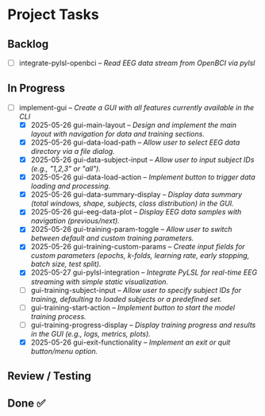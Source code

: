 # Project Tasks

## Backlog
- [ ] integrate-pylsl-openbci – _Read EEG data stream from OpenBCI via pylsl_

## In Progress
- [ ] implement-gui – _Create a GUI with all features currently available in the CLI_
  - [x] 2025-05-26 gui-main-layout – _Design and implement the main layout with navigation for data and training sections._
  - [x] 2025-05-26 gui-data-load-path – _Allow user to select EEG data directory via a file dialog._
  - [x] 2025-05-26 gui-data-subject-input – _Allow user to input subject IDs (e.g., "1,2,3" or "all")._
  - [x] 2025-05-26 gui-data-load-action – _Implement button to trigger data loading and processing._
  - [x] 2025-05-26 gui-data-summary-display – _Display data summary (total windows, shape, subjects, class distribution) in the GUI._
  - [x] 2025-05-26 gui-eeg-data-plot – _Display EEG data samples with navigation (previous/next)._
  - [x] 2025-05-26 gui-training-param-toggle – _Allow user to switch between default and custom training parameters._
  - [x] 2025-05-26 gui-training-custom-params – _Create input fields for custom parameters (epochs, k-folds, learning rate, early stopping, batch size, test split)._
  - [x] 2025-05-27 gui-pylsl-integration – _Integrate PyLSL for real-time EEG streaming with simple static visualization._
  - [ ] gui-training-subject-input – _Allow user to specify subject IDs for training, defaulting to loaded subjects or a predefined set._
  - [ ] gui-training-start-action – _Implement button to start the model training process._
  - [ ] gui-training-progress-display – _Display training progress and results in the GUI (e.g., logs, metrics, plots)._
  - [x] 2025-05-26 gui-exit-functionality – _Implement an exit or quit button/menu option._

## Review / Testing

## Done ✅
